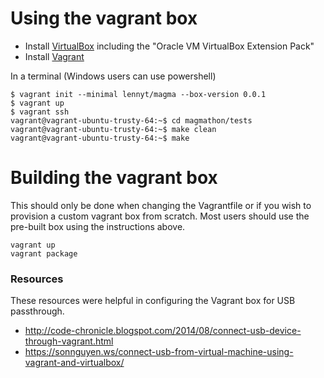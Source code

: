 # Using the vagrant box
* Install [VirtualBox](https://www.virtualbox.org/wiki/Downloads) including the "Oracle VM VirtualBox Extension Pack"
* Install [Vagrant](https://www.vagrantup.com/downloads.html)

In a terminal (Windows users can use powershell)
```
$ vagrant init --minimal lennyt/magma --box-version 0.0.1
$ vagrant up
$ vagrant ssh
vagrant@vagrant-ubuntu-trusty-64:~$ cd magmathon/tests
vagrant@vagrant-ubuntu-trusty-64:~$ make clean
vagrant@vagrant-ubuntu-trusty-64:~$ make
```

# Building the vagrant box
This should only be done when changing the Vagrantfile or if you wish to provision a custom vagrant box from scratch. Most users should use the pre-built box using the instructions above.
```
vagrant up
vagrant package
```

### Resources
These resources were helpful in configuring the Vagrant box for USB passthrough.
* http://code-chronicle.blogspot.com/2014/08/connect-usb-device-through-vagrant.html
* https://sonnguyen.ws/connect-usb-from-virtual-machine-using-vagrant-and-virtualbox/
